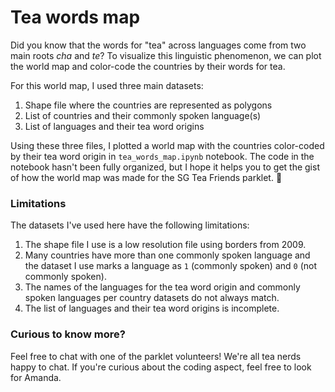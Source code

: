 # Tea words map
Did you know that the words for "tea" across languages come from two main roots _cha_ and _te_? To visualize this linguistic phenomenon, we can plot the world map and color-code the countries by their words for tea.

For this world map, I used three main datasets:
1. Shape file where the countries are represented as polygons
2. List of countries and their commonly spoken language(s)
3. List of languages and their tea word origins

Using these three files, I plotted a world map with the countries color-coded by their tea word origin in `tea_words_map.ipynb` notebook. The code in the notebook hasn't been fully organized, but I hope it helps you to get the gist of how the world map was made for the SG Tea Friends parklet. 🌱

### Limitations
The datasets I've used here have the following limitations:
1. The shape file I use is a low resolution file using borders from 2009.
2. Many countries have more than one commonly spoken language and the dataset I use marks a language as `1` (commonly spoken) and `0` (not commonly spoken).
4. The names of the languages for the tea word origin and commonly spoken languages per country datasets do not always match.
5. The list of languages and their tea word origins is incomplete.

### Curious to know more?
Feel free to chat with one of the parklet volunteers! We're all tea nerds happy to chat. If you're curious about the coding aspect, feel free to look for Amanda.
